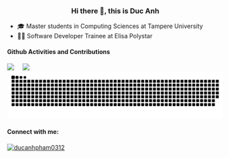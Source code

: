 <h3 align='center'>Hi there 👋, this is Duc Anh</h3>

  - 🎓 Master students in Computing Sciences at Tampere University
  - 🧑‍💻 Software Developer Trainee at Elisa Polystar

#### Github Activities and Contributions
<div class='container'>
  
<img src="https://github-readme-streak-stats.herokuapp.com/?user=ducanhpham0312&theme=dracula&hide_border=true"  style="height: auto; width: 49%;"/>
&nbsp;
&nbsp;
<img src="https://github-readme-stats.vercel.app/api?username=ducanhpham0312&show=reviews,prs_merged&hide=contribs,issues&theme=dracula&show_icons=true&hide_border=true&count_private=true"  style="height: auto; width: 46.2%;"/>
</div>


<picture>
  <source media="(prefers-color-scheme: dark)" srcset="https://raw.githubusercontent.com/platane/platane/output/github-contribution-grid-snake-dark.svg">
  <img alt="github contribution grid snake animation" src="https://raw.githubusercontent.com/platane/platane/output/github-contribution-grid-snake.svg">
</picture>


#### Connect with me:
<a href="https://linkedin.com/in/ducanhpham0312" target="blank"><img align="center" src="https://upload.wikimedia.org/wikipedia/commons/8/81/LinkedIn_icon.svg" alt="ducanhpham0312" height="30" width="40" /></a>

<!--
**ducanhpham0312/ducanhpham0312** is a ✨ _special_ ✨ repository because its `README.md` (this file) appears on your GitHub profile.

Here are some ideas to get you started:

- 🔭 I’m currently working on ...
- 🌱 I’m currently learning ...
- 👯 I’m looking to collaborate on ...
- 🤔 I’m looking for help with ...
- 💬 Ask me about ...
- 📫 How to reach me: ...
- 😄 Pronouns: ...
- ⚡ Fun fact: ...
-->
